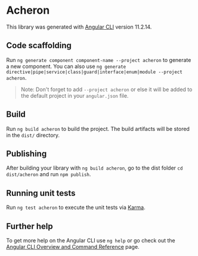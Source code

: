 # Acheron

This library was generated with [Angular CLI](https://github.com/angular/angular-cli) version 11.2.14.

## Code scaffolding

Run `ng generate component component-name --project acheron` to generate a new component. You can also use `ng generate directive|pipe|service|class|guard|interface|enum|module --project acheron`.
> Note: Don't forget to add `--project acheron` or else it will be added to the default project in your `angular.json` file. 

## Build

Run `ng build acheron` to build the project. The build artifacts will be stored in the `dist/` directory.

## Publishing

After building your library with `ng build acheron`, go to the dist folder `cd dist/acheron` and run `npm publish`.

## Running unit tests

Run `ng test acheron` to execute the unit tests via [Karma](https://karma-runner.github.io).

## Further help

To get more help on the Angular CLI use `ng help` or go check out the [Angular CLI Overview and Command Reference](https://angular.io/cli) page.
